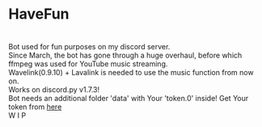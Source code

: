 # <h1>HaveFun<h1/>
Bot used for fun purposes on my discord server.<br/>
Since March, the bot has gone through a huge overhaul, before which ffmpeg was used for YouTube music streaming.<br/>
Wavelink(0.9.10) + Lavalink is needed to use the music function from now on.<br/>
Works on discord.py v1.7.3!<br/>
Bot needs an additional folder 'data' with Your 'token.0' inside! Get Your token from [here](https://discord.com/developers/applications)
<br/>W I P
